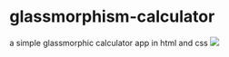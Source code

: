 # glassmorphism-calculator
a simple glassmorphic calculator app in html and css
<img src="https://i.ibb.co/yQpQFHK/Screenshot-2022-10-06-202447.jpg">
